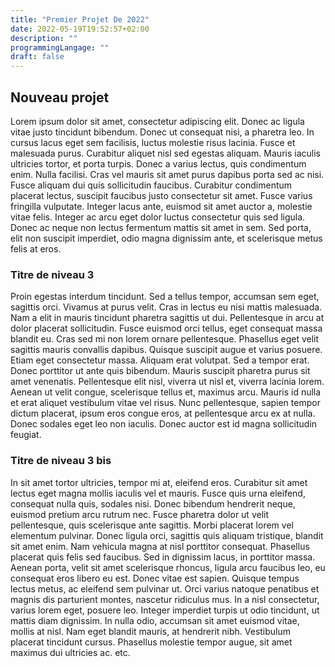 ```yaml
---
title: "Premier Projet De 2022"
date: 2022-05-19T19:52:57+02:00
description: ""
programmingLangage: ""
draft: false
---
```



## Nouveau projet

Lorem ipsum dolor sit amet, consectetur adipiscing elit. Donec ac ligula vitae justo tincidunt
bibendum. Donec ut consequat nisi, a pharetra leo. In cursus lacus eget sem facilisis, luctus
molestie risus lacinia. Fusce et malesuada purus. Curabitur aliquet nisl sed egestas aliquam.
Mauris iaculis ultricies tortor, et porta turpis. Donec a varius lectus, quis condimentum enim.
Nulla facilisi. Cras vel mauris sit amet purus dapibus porta sed ac nisi. Fusce aliquam dui
quis sollicitudin faucibus. Curabitur condimentum placerat lectus, suscipit faucibus justo
consectetur sit amet. Fusce varius fringilla vulputate. Integer lacus ante, euismod sit amet
auctor a, molestie vitae felis. Integer ac arcu eget dolor luctus consectetur quis sed ligula.
Donec ac neque non lectus fermentum mattis sit amet in sem. Sed porta, elit non suscipit
imperdiet, odio magna dignissim ante, et scelerisque metus felis at eros.

### Titre de niveau 3

Proin egestas interdum tincidunt. Sed a tellus tempor, accumsan sem eget, sagittis orci.
Vivamus at purus velit. Cras in lectus eu nisi mattis malesuada. Nam a elit in mauris tincidunt
pharetra sagittis ut dui. Pellentesque in arcu at dolor placerat sollicitudin. Fusce euismod
orci tellus, eget consequat massa blandit eu. Cras sed mi non lorem ornare pellentesque.
Phasellus eget velit sagittis mauris convallis dapibus. Quisque suscipit augue et varius posuere.
Etiam eget consectetur massa.
Aliquam erat volutpat. Sed a tempor erat. Donec porttitor ut ante quis bibendum. Mauris
suscipit pharetra purus sit amet venenatis. Pellentesque elit nisl, viverra ut nisl et, viverra
lacinia lorem. Aenean ut velit congue, scelerisque tellus et, maximus arcu. Mauris id nulla et
erat aliquet vestibulum vitae vel risus. Nunc pellentesque, sapien tempor dictum placerat,
ipsum eros congue eros, at pellentesque arcu ex at nulla. Donec sodales eget leo non iaculis.
Donec auctor est id magna sollicitudin feugiat.

### Titre de niveau 3 bis

In sit amet tortor ultricies, tempor mi at, eleifend eros. Curabitur sit amet lectus eget
magna mollis iaculis vel et mauris. Fusce quis urna eleifend, consequat nulla quis, sodales nisi.
Donec bibendum hendrerit neque, euismod pretium arcu rutrum nec. Fusce pharetra dolor ut velit
pellentesque, quis scelerisque ante sagittis. Morbi placerat lorem vel elementum pulvinar.
Donec ligula orci, sagittis quis aliquam tristique, blandit sit amet enim. Nam vehicula magna at
nisl porttitor consequat. Phasellus placerat quis felis sed faucibus. Sed in dignissim lacus,
in porttitor massa. Aenean porta, velit sit amet scelerisque rhoncus, ligula arcu faucibus
leo, eu consequat eros libero eu est.
Donec vitae est sapien. Quisque tempus lectus metus, ac eleifend sem pulvinar ut. Orci varius
natoque penatibus et magnis dis parturient montes, nascetur ridiculus mus. In a nisl
consectetur, varius lorem eget, posuere leo. Integer imperdiet turpis ut odio tincidunt, ut
mattis diam dignissim. In nulla odio, accumsan sit amet euismod vitae, mollis at nisl. Nam
eget blandit mauris, at hendrerit nibh. Vestibulum placerat tincidunt cursus. Phasellus
molestie tempor augue, sit amet maximus dui ultricies ac.
etc.
